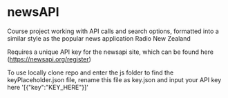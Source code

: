 # newsAPI

Course project working with API calls and search options, formatted into a similar style as the popular news application Radio New Zealand

Requires a unique API key for the newsapi site, which can be found here (https://newsapi.org/register)

To use locally clone repo and enter the js folder to find the keyPlaceholder.json file, rename this file as key.json and input your API key here '[{"key":"KEY_HERE"}]'
